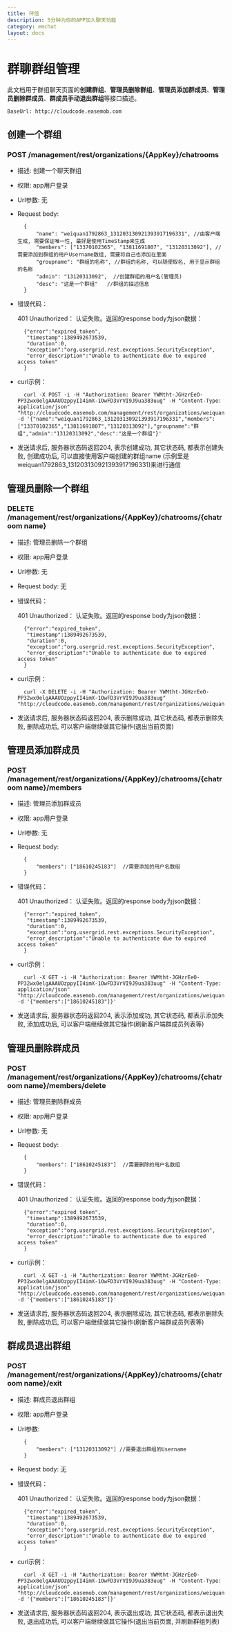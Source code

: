 ```yaml
---
title: 环信
description: 5分钟为你的APP加入聊天功能
category: emchat
layout: docs
---
```


# 群聊群组管理

此文档用于群组聊天页面的**创建群组**、**管理员删除群组**、**管理员添加群成员**、**管理员删除群成员**、**群成员手动退出群组**等接口描述。

	BaseUrl: http://cloudcode.easemob.com
	
## 创建一个群组

### POST /management/rest/organizations/{AppKey}/chatrooms

* 描述: 创建一个聊天群组
* 权限: app用户登录
* Url参数: 无
* Request body: 
  
        {
		    "name": "weiquan1792863_131203130921393917196331", //由客户端生成, 需要保证唯一性, 最好是使用TimeStamp来生成
		    "members": ["13370102365", "13811691807", "13120313092"], //需要添加到群组的用户Username数组, 需要将自己也添加在里面
		    "groupname": "群组的名称", //群组的名称, 可以随便取名, 用于显示群组的名称
		    "admin": "13120313092",  //创建群组的用户名(管理员)
		    "desc": "这是一个群组"   //群组的描述信息
		}

* 错误代码：
  
    401 Unauthorized： 认证失败。返回的response body为json数据：
    
        {"error":"expired_token",
         "timestamp":1389492673539,
         "duration":0,
         "exception":"org.usergrid.rest.exceptions.SecurityException",
         "error_description":"Unable to authenticate due to expired access token"
        }

* curl示例：

		curl -X POST -i -H "Authorization: Bearer YWMtht-JGHzrEeO-PP32wx0elgAAAUOzppyII4imX-1OwFD3VrVI9J9ua383uug" -H "Content-Type: application/json" "http://cloudcode.easemob.com/management/rest/organizations/weiquan1792863/chatrooms" -d '{"name":"weiquan1792863_131203130921393917196331","members":["13370102365","13811691807","13120313092"],"groupname":"群组","admin":"13120313092","desc":"这是一个群组"}'


* 发送请求后, 服务器状态码返回204, 表示创建成功, 其它状态码, 都表示创建失败, 创建成功后, 可以直接使用客户端创建的群组name (示例里是weiquan1792863_131203130921393917196331)来进行通信
	
## 管理员删除一个群组

### DELETE /management/rest/organizations/{AppKey}/chatrooms/{chatroom name}

* 描述: 管理员删除一个群组
* 权限: app用户登录
* Url参数: 无	
* Request body: 无
* 错误代码：
  
    401 Unauthorized： 认证失败。返回的response body为json数据：
    
        {"error":"expired_token",
         "timestamp":1389492673539,
         "duration":0,
         "exception":"org.usergrid.rest.exceptions.SecurityException",
         "error_description":"Unable to authenticate due to expired access token"
        }

* curl示例：

		curl -X DELETE -i -H "Authorization: Bearer YWMtht-JGHzrEeO-PP32wx0elgAAAUOzppyII4imX-1OwFD3VrVI9J9ua383uug" "http://cloudcode.easemob.com/management/rest/organizations/weiquan1792863/chatrooms/weiquan1792863_131203130921393917195431"

* 发送请求后, 服务器状态码返回204, 表示删除成功, 其它状态码, 都表示删除失败, 删除成功后, 可以客户端继续做其它操作(退出当前页面)

## 管理员添加群成员

### POST /management/rest/organizations/{AppKey}/chatrooms/{chatroom name}/members

* 描述: 管理员添加群成员
* 权限: app用户登录
* Url参数: 无	
* Request body: 

		{
		    "members": ["18610245183"]  //需要添加的用户名数组
		}
	
* 错误代码：
  
    401 Unauthorized： 认证失败。返回的response body为json数据：
    
        {"error":"expired_token",
         "timestamp":1389492673539,
         "duration":0,
         "exception":"org.usergrid.rest.exceptions.SecurityException",
         "error_description":"Unable to authenticate due to expired access token"
        }

* curl示例：

		curl -X GET -i -H "Authorization: Bearer YWMtht-JGHzrEeO-PP32wx0elgAAAUOzppyII4imX-1OwFD3VrVI9J9ua383uug" -H "Content-Type: application/json" "http://cloudcode.easemob.com/management/rest/organizations/weiquan1792863/chatrooms/weiquan1792863_131203130921393917196331/members" -d '{"members":["18610245183"]}'

* 发送请求后, 服务器状态码返回204, 表示添加成功, 其它状态码, 都表示添加失败, 添加成功后, 可以客户端继续做其它操作(刷新客户端群成员列表等)

## 管理员删除群成员

### POST /management/rest/organizations/{AppKey}/chatrooms/{chatroom name}/members/delete

* 描述: 管理员删除群成员
* 权限: app用户登录
* Url参数: 无
* Request body: 
  
		{
		    "members": ["18610245183"]  //需要删除的用户名数组
		}

* 错误代码：
  
    401 Unauthorized： 认证失败。返回的response body为json数据：
    
        {"error":"expired_token",
         "timestamp":1389492673539,
         "duration":0,
         "exception":"org.usergrid.rest.exceptions.SecurityException",
         "error_description":"Unable to authenticate due to expired access token"
        }

* curl示例：

		curl -X GET -i -H "Authorization: Bearer YWMtht-JGHzrEeO-PP32wx0elgAAAUOzppyII4imX-1OwFD3VrVI9J9ua383uug" -H "Content-Type: application/json" "http://cloudcode.easemob.com/management/rest/organizations/weiquan1792863/chatrooms/weiquan1792863_131203130921393917196331/members/delete" -d '{"members":["18610245183"]}'

* 发送请求后, 服务器状态码返回204, 表示删除成功, 其它状态码, 都表示删除失败, 删除成功后, 可以客户端继续做其它操作(刷新客户端群成员列表等)
	

## 群成员退出群组

### POST /management/rest/organizations/{AppKey}/chatrooms/{chatroom name}/exit

* 描述: 群成员退出群组
* 权限: app用户登录
* Url参数: 
		
		{
		    "members": ["13120313092"] //需要退出群组的Username
		}
		
* Request body: 无
* 错误代码：
  
    401 Unauthorized： 认证失败。返回的response body为json数据：
    
        {"error":"expired_token",
         "timestamp":1389492673539,
         "duration":0,
         "exception":"org.usergrid.rest.exceptions.SecurityException",
         "error_description":"Unable to authenticate due to expired access token"
        }

* curl示例：

		curl -X GET -i -H "Authorization: Bearer YWMtht-JGHzrEeO-PP32wx0elgAAAUOzppyII4imX-1OwFD3VrVI9J9ua383uug" -H "Content-Type: application/json" "http://cloudcode.easemob.com/management/rest/organizations/weiquan1792863/chatrooms/weiquan1792863_1861024508320131118163235/exit" -d '{"members":["18610245183"]}'

* 发送请求后, 服务器状态码返回204, 表示退出成功, 其它状态码, 都表示退出失败, 退出成功后, 可以客户端继续做其它操作(退出当前页面, 并刷新群组列表)

